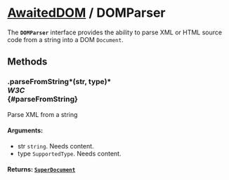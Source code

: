 # [AwaitedDOM](/docs/basic-interfaces/awaited-dom) <span>/</span> DOMParser

<div class='overview'><span class="seoSummary">The <strong><code>DOMParser</code></strong> interface provides the ability to parse XML or HTML source code from a string into a DOM <code>Document</code>.</span></div>

## Methods

### .parseFromString*(str, type)* <div class="specs"><i>W3C</i></div> {#parseFromString}

Parse XML from a string

#### **Arguments**:


 - str `string`. Needs content.
 - type `SupportedType`. Needs content.

#### **Returns**: [`SuperDocument`](/docs/awaited-dom/super-document)
